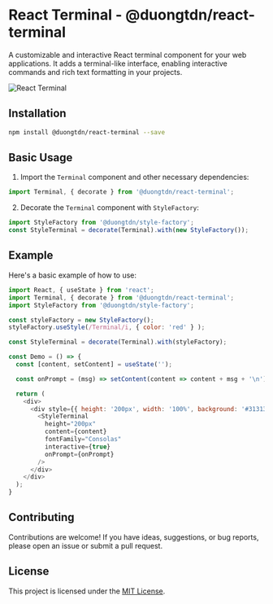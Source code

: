# React Terminal - @duongtdn/react-terminal

A customizable and interactive React terminal component for your web applications. It  adds a terminal-like interface, enabling interactive commands and rich text formatting in your projects.

![React Terminal](https://github.com/duongtdn/doc/img/react-terminal-screenshot.png)

## Installation

```bash
npm install @duongtdn/react-terminal --save
```

## Basic Usage

1. Import the `Terminal` component and other necessary dependencies:

```javascript
import Terminal, { decorate } from '@duongtdn/react-terminal';
```

2. Decorate the `Terminal` component with `StyleFactory`:

```javascript
import StyleFactory from '@duongtdn/style-factory';
const StyleTerminal = decorate(Terminal).with(new StyleFactory());
```

## Example

Here's a basic example of how to use:

```javascript
import React, { useState } from 'react';
import Terminal, { decorate } from '@duongtdn/react-terminal';
import StyleFactory from '@duongtdn/style-factory';

const styleFactory = new StyleFactory();
styleFactory.useStyle(/Terminal/i, { color: 'red' } );

const StyleTerminal = decorate(Terminal).with(styleFactory);

const Demo = () => {
  const [content, setContent] = useState('');

  const onPrompt = (msg) => setContent(content => content + msg + '\n');

  return (
    <div>
      <div style={{ height: '200px', width: '100%', background: '#313131', color: '#fff' }}>
        <StyleTerminal
          height="200px"
          content={content}
          fontFamily="Consolas"
          interactive={true}
          onPrompt={onPrompt}
        />
      </div>
    </div>
  );
}
```

## Contributing

Contributions are welcome! If you have ideas, suggestions, or bug reports, please open an issue or submit a pull request.

## License

This project is licensed under the [MIT License](LICENSE).